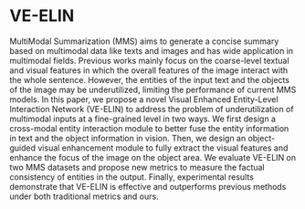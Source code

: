 # VE-ELIN

MultiModal Summarization (MMS) aims to generate a concise summary based on multimodal data like texts and images and has wide application in multimodal fields.
Previous works mainly focus on the coarse-level textual and visual features in which the overall features of the image interact with the whole sentence.
However, the entities of the input text and the objects of the image may be underutilized, limiting the performance of current MMS models.
In this paper, we propose a novel Visual Enhanced Entity-Level Interaction Network (VE-ELIN) to address the problem of underutilization of multimodal inputs at a fine-grained level in two ways.
We first design a cross-modal entity interaction module to better fuse the entity information in text and the object information in vision.
Then, we design an object-guided visual enhancement module to fully extract the visual features and enhance the focus of the image on the object area.
We evaluate VE-ELIN on two MMS datasets and propose new metrics to measure the factual consistency of entities in the output.
Finally, experimental results demonstrate that VE-ELIN is effective and outperforms previous methods under both traditional metrics and ours.
